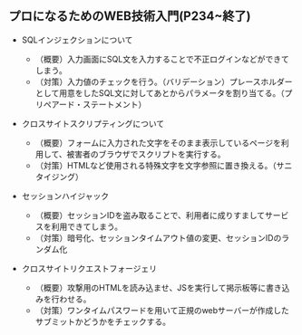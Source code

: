 ## プロになるためのWEB技術入門(P234~終了)
- SQLインジェクションについて
  - （概要）入力画面にSQL文を入力することで不正ログインなどができてしまう。
  - （対策）入力値のチェックを行う。（バリデーション）プレースホルダーとして用意をしたSQL文に対してあとからパラメータを割り当てる。（プリペアード・ステートメント）


- クロスサイトスクリプティングについて
  - （概要）フォームに入力された文字をそのまま表示しているページを利用して、被害者のブラウザでスクリプトを実行する。
  - （対策）HTMLなど使用される特殊文字を文字参照に置き換える。（サニタイジング）


- セッションハイジャック
  - （概要）セッションIDを盗み取ることで、利用者に成りすましてサービスを利用できてしまう。
  - （対策）暗号化、セッションタイムアウト値の変更、セッションIDのランダム化


- クロスサイトリクエストフォージェリ
  - （概要）攻撃用のHTMLを読み込ませ、JSを実行して掲示板等に書き込みを行わせる。
  - （対策）ワンタイムパスワードを用いて正規のwebサーバーが作成したサブミットかどうかをチェックする。
